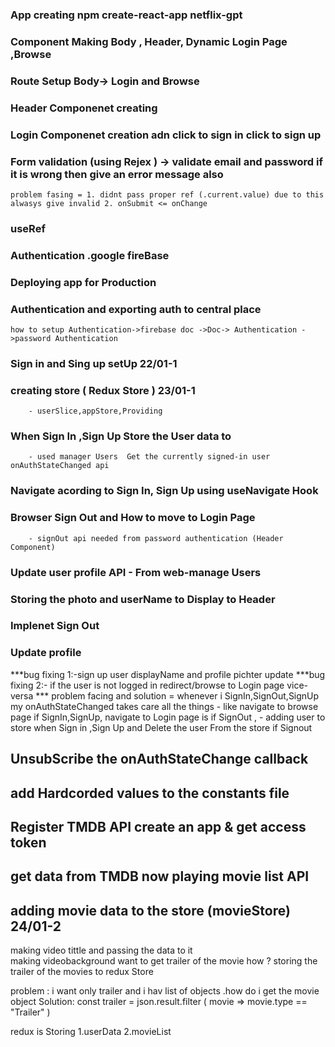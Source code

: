 ### App creating npm create-react-app netflix-gpt
### Component Making Body , Header,  Dynamic Login Page ,Browse 
### Route Setup Body->  Login and Browse
### Header Componenet creating 
### Login Componenet creation adn click to sign in click to sign up 
### Form validation  (using Rejex ) -> validate email and password  if it is wrong then give an error message also   
    problem fasing = 1. didnt pass proper ref (.current.value) due to this alwasys give invalid 2. onSubmit <= onChange  
### useRef 
### Authentication .google fireBase
### Deploying app for Production
### Authentication and exporting auth to central place 
    how to setup Authentication->firebase doc ->Doc-> Authentication ->password Authentication 
### Sign in and Sing up setUp 22/01-1
### creating store ( Redux Store ) 23/01-1
        - userSlice,appStore,Providing 
### When Sign In ,Sign Up Store the User data to 
        - used manager Users  Get the currently signed-in user onAuthStateChanged api 
### Navigate acording to Sign In, Sign Up using useNavigate Hook 
### Browser Sign Out and How to move to Login Page 
        - signOut api needed from password authentication (Header Component)
### Update user profile API - From web-manage Users
### Storing the photo and userName to Display to Header 
### Implenet Sign Out 
### Update profile 

***bug fixing 1:-sign up user displayName and profile pichter update
***bug fixing 2:- if the user is not logged in redirect/browse to Login page vice-versa
*** problem facing and solution = 
        whenever i SignIn,SignOut,SignUp my onAuthStateChanged takes care all the things 
        - like navigate to browse page if SignIn,SignUp,
               navigate to Login page is if SignOut ,
        - adding user to store when Sign in ,Sign Up and 
          Delete the user From the store if Signout    

## UnsubScribe the onAuthStateChange callback
## add Hardcorded values to the constants file
## Register TMDB API create an app & get access token 
## get data from TMDB now playing movie list API
## adding movie data to the store (movieStore) 24/01-2


making video tittle and passing the data to it  
making videobackground
want to get trailer of the movie how ?
storing the trailer of the movies to redux Store 

problem : i want only trailer and i hav list of objects .how do i get the movie object 
Solution: const trailer = json.result.filter ( movie => movie.type == "Trailer" )



redux is Storing 
1.userData 
2.movieList 